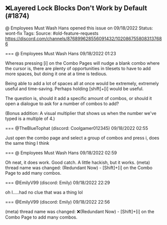 ## ❌Layered Lock Blocks Don't Work by Default (#1874)
@ Employees Must Wash Hans opened this issue on 09/18/2022
Status: wont-fix
Tags: 
Source: #old-feature-requests https://discord.com/channels/876899628556091432/1020867558083137686


=== @ Employees Must Wash Hans 09/18/2022 01:23

Whereas pressing [i] on the Combo Pages will nudge a blank combo where the cursor is, there are plenty of opportunities in tilesets to have to add more spaces, but doing it one at a time is tedious.

Being able to add a lot of spaces all at once would be extremely, extremely useful and time-saving.  Perhaps holding [shift]+[i] would be useful.

The question is, should it add a specific amount of combos, or should it open a dialogue to ask for a number of combos to add?

(Bonus addition:  A visual multiplier that shows us when the number we've typed is a multiple of 4.)

=== @TheBlueTophat (discord: Coolgamer012345) 09/18/2022 02:55

Just open the combo page and select a group of combos and press i, does the same thing I think

=== @ Employees Must Wash Hans 09/18/2022 02:59

Oh neat, it does work.
Good catch.
A little hackish, but it works.
(meta) thread name was changed: (Redundant Now) - [Shift]+[i] on the Combo Page to add many combos.

=== @EmilyV99 (discord: Emily) 09/18/2022 22:29

oh
I.....had no clue that was a thing
lol

=== @EmilyV99 (discord: Emily) 09/18/2022 22:56

(meta) thread name was changed: ❌(Redundant Now) - [Shift]+[i] on the Combo Page to add many combos.

